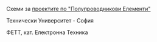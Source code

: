 Схеми за [проектите по "Полупроводникови Елементи"](https://lark.tu-sofia.bg/)

Технически Университет - София

ФЕТТ, кат. Електронна Техника